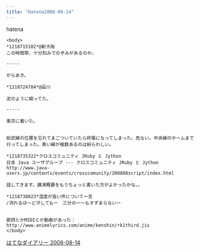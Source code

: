 ```yaml
---
title: "Hatena2008-08-14"
---
```


hatena

```
<body>
*1218715102*@新大阪
この時間帯、十分刻みでのぞみがあるのか。

-----

がらあき。

*1218724784*@品川

泥のように眠ってた。

-----

東京に着いた。


総武線の位置を忘れてまごついていたら終電になってしまった。危ない。中央線のホームまで行ってしまった。青い線が複数あるのは紛らわしい。

*1218735322*クロスコミュニティ JRuby と Jython
日本 Java ユーザグループ --- クロスコミュニティ JRuby と Jython
http://www.java-users.jp/contents/events/crosscomunity/200808script/index.html

話してきます。講演概要をもうちょっと書いた方がよかったかな。。

*1218738023*湿度が高い件について一言
♪流れるほ～ど汗してもー　三分の一～もすずまらないー


歌詞とかMIDIとか動画があった： http://www.animelyrics.com/anime/kenshin/rk1third.jis
</body>
```


[はてなダイアリー 2008-08-14](https://nishiohirokazu.hatenadiary.org/archive/2008/08/14)